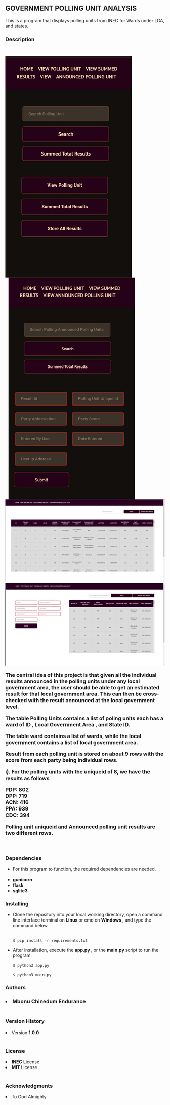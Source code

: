 <h2> <b> GOVERNMENT POLLING UNIT ANALYSIS </b> </h2> 

<p>
This is a program that displays polling units from  INEC  for Wards under LGA, and states. <br>


<h3>  Description  <h3> <br>
<img src="static/images/mobile1.jpg"  width="400" height="700" alt="mobile_version_1" style="float: left;" /> 
<img src="static/images/mobile2.jpg" alt="mobile_version_2" width="400" height="700" style="float: left; margin-left: 10px;" /> <br> <br>

<img src="static/images/pc1.png" alt="pc_version1" /> <br>
<img src="static/images/pc2.png" alt="pc_version2" /> <br>



The central idea of this project is that given all the individual results announced in the polling units under any local government area, the user should be able to get an estimated result for that local government area. This can then be cross-checked with the result announced at the local government level. <br> 

The table  Polling Units  contains a list of poling units each has a ward of ID ,  Local Government Area , and  State ID. 

The table ward contains a list of wards, while the local government contains a list of local government area. <br> 

Result from each polling unit is stored on about 9 rows with the score from each party being individual rows. <br> 

i). For the polling units with the uniqueid of 8, we have the results as follows <br> 


<b> PDP: 802 </b> <br> 
<b> DPP: 719 </b> <br> 
<b> ACN: 416 </b> <br> 
<b> PPA: 939 </b> <br> 
<b> CDC: 394 </b> <br> 

<b> Polling unit </b> uniqueid and <b> Announced polling unit results </b> are two different rows. 

</p> <br> 

<h3> <b> Dependencies </b> </h3>
<p> 
<ul>
<li> For this program to function, the required dependencies are needed. </li> <br> 
<li> <b> gunicorn </b> </li>
<li> <b> flask </b> </li>
<li> <b> sqlite3 </b> </li> 
</ul>

</p>

<h3> <b> Installing </b> </h3> 
<p>
<ul>
<li> Clone the repository into your local working directory, open a command line interface terminal on <b> Linux </b> or cmd on <b> Windows </b>, and type the command below.

</li> <br>
 
```
$ pip install -r requirements.txt 
```

<li> 
After installation, execute the <b> app.py </b>, or the <b> main.py </b> script to run the program. <br> 

```
$ python3 app.py 
```

```
$ python3 main.py 
```

</li>
</ul
</p>

<h3> <b> Authors </b> <h3> 
<li> Mbonu Chinedum Endurance </li> <br> 

<h3> <b> Version History </b> </h3>  
<li> Version <b> 1.0.0 </b> </li> <br> 

<h3> <b> License </b> </h3> 
<li> <b> INEC </b> License </li> 
<li> <b> MIT </b> License </li> <br>

<h3> <b> Acknowledgments </b> </h3> 
<li> To God Almighty </li> <br> 




